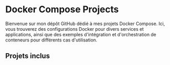 # Docker Compose Projects

Bienvenue sur mon dépôt GitHub dédié à mes projets Docker Compose. Ici, vous trouverez des configurations Docker pour divers services et applications, ainsi que des exemples d'intégration et d'orchestration de conteneurs pour différents cas d'utilisation.

## Projets inclus

